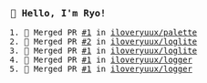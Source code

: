 <samp>

### 👋 Hello, I'm Ryo!
<!--START_SECTION:activity-->
1. 🎉 Merged PR [#1](https://github.com/iloveryuux/palette/pull/1) in [iloveryuux/palette](https://github.com/iloveryuux/palette)
2. 🎉 Merged PR [#2](https://github.com/iloveryuux/loglite/pull/2) in [iloveryuux/loglite](https://github.com/iloveryuux/loglite)
3. 🎉 Merged PR [#1](https://github.com/iloveryuux/loglite/pull/1) in [iloveryuux/loglite](https://github.com/iloveryuux/loglite)
4. 🎉 Merged PR [#1](https://github.com/iloveryuux/logger/pull/1) in [iloveryuux/logger](https://github.com/iloveryuux/logger)
5. 🎉 Merged PR [#1](https://github.com/iloveryuux/logger/pull/1) in [iloveryuux/logger](https://github.com/iloveryuux/logger)
<!--END_SECTION:activity-->